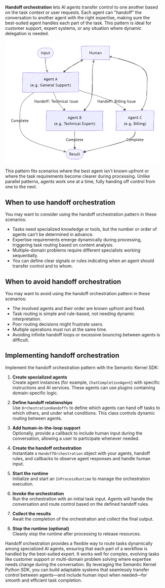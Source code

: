 **Handoff orchestration** lets AI agents transfer control to one another based on the task context or user requests. Each agent can "handoff" the conversation to another agent with the right expertise, making sure the best-suited agent handles each part of the task. This pattern is ideal for customer support, expert systems, or any situation where dynamic delegation is needed.

![Diagram of handoff orchestration flow.](../media/multi-agent-handoff.png)

This pattern fits scenarios where the best agent isn't known upfront or where the task requirements become clearer during processing. Unlike parallel patterns, agents work one at a time, fully handing off control from one to the next.

## When to use handoff orchestration

You may want to consider using the handoff orchestration pattern in these scenarios:

- Tasks need specialized knowledge or tools, but the number or order of agents can't be determined in advance.  
- Expertise requirements emerge dynamically during processing, triggering task routing based on content analysis.  
- Multiple-domain problems require different specialists working sequentially.  
- You can define clear signals or rules indicating when an agent should transfer control and to whom.

## When to avoid handoff orchestration

You may want to avoid using the handoff orchestration pattern in these scenarios:

- The involved agents and their order are known upfront and fixed.  
- Task routing is simple and rule-based, not needing dynamic interpretation.  
- Poor routing decisions might frustrate users.  
- Multiple operations must run at the same time.  
- Avoiding infinite handoff loops or excessive bouncing between agents is difficult.

## Implementing handoff orchestration

Implement the handoff orchestration pattern with the Semantic Kernel SDK:

1. **Create specialized agents**  
   Create agent instances (for example, `ChatCompletionAgent`) with specific instructions and AI services. These agents can use plugins containing domain-specific logic.

2. **Define handoff relationships**  
   Use `OrchestrationHandoffs` to define which agents can hand off tasks to which others, and under what conditions. This class controls dynamic routing between agents.

3. **Add human-in-the-loop support**  
   Optionally, provide a callback to include human input during the conversation, allowing a user to participate whenever needed.

4. **Create the handoff orchestration**  
   Instantiate s `HandoffOrchestration` object with your agents, handoff rules, and callbacks to observe agent responses and handle human input.

5. **Start the runtime**  
   Initialize and start an `InProcessRuntime` to manage the orchestration execution.

6. **Invoke the orchestration**  
   Run the orchestration with an initial task input. Agents will handle the conversation and route control based on the defined handoff rules.

7. **Collect the results**  
   Await the completion of the orchestration and collect the final output.

8. **Stop the runtime (optional)**  
   Cleanly stop the runtime after processing to release resources.

Handoff orchestration provides a flexible way to route tasks dynamically among specialized AI agents, ensuring that each part of a workflow is handled by the best-suited expert. It works well for complex, evolving tasks like customer support or multi-domain problem solving where expertise needs change during the conversation. By leveraging the Semantic Kernel Python SDK, you can build adaptable systems that seamlessly transfer control between agents—and include human input when needed—for smooth and efficient task completion.
